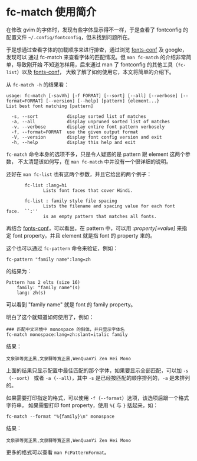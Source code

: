 # fc-match 使用简介

在修改 gvim 的字体时，发现有些字体显示得不一样，于是查看了 fontconfig 的配置文件
`~/.config/fontconfig`，但未找到问题所在。

于是想通过查看字体的加载顺序来进行排查，通过浏览 [fonts-conf][] 及 google，发现可以
通过 fc-match 来查看字体的匹配情况。但 `man fc-match` 的介绍非常简单，导致刚开始
不知道怎样用，后来通过 man 了 fontconfig 的其他工具（`fc-list`）以及 [fonts-conf][]，
大致了解了如何使用它，本文将简单的介绍下。

从 `fc-match -h` 的结果看：

```
usage: fc-match [-savVh] [-f FORMAT] [--sort] [--all] [--verbose] [--format=FORMAT] [--version] [--help] [pattern] {element...}
List best font matching [pattern]

  -s, --sort           display sorted list of matches
  -a, --all            display unpruned sorted list of matches
  -v, --verbose        display entire font pattern verbosely
  -f, --format=FORMAT  use the given output format
  -V, --version        display font config version and exit
  -h, --help           display this help and exit
```

`fc-match` 命令本身的选项不多，只是令人疑惑的是 pattern 跟 element 这两个参数，
不太清楚该如何写，在 `man fc-match` 中并没有一个很详细的说明。

还好在 `man fc-list` 也有这两个参数，并且它给出的两个例子：

```
       fc-list :lang=hi
              Lists font faces that cover Hindi.

       fc-list : family style file spacing
              Lists the filename and spacing value for each font  face.  ``:''
              is an empty pattern that matches all fonts.
```

再结合 [fonts-conf][]，可以看出，在 pattern 中，可以用 :*property[=value]* 来指
定 font property。并且 element 就是指 font 的 property 来的。

这个也可以通过 `fc-pattern` 命令来验证，例如：

```
fc-pattern "family name":lang=zh
```

的结果为：

```
Pattern has 2 elts (size 16)
	family: "family name"(s)
	lang: zh(s)

```

可以看到 "family name" 就是 font 的 family property。

明白了这个就知道如何使用了，例如：

```
### 匹配中文环境中 monospace 的斜体，并只显示字体名
fc-match monospace:lang=zh:slant=italic family
```

结果：

```
文泉驿等宽正黑,文泉驛等寬正黑,WenQuanYi Zen Hei Mono
```

上面的结果只显示配置中最佳匹配的那个字体，如果要显示全部匹配，可以加 `-s`（`--sort`）
或者 `-a`（`--all`），其中 `-s` 是已经按匹配的顺序排列的，`-a` 是未排列的。

如果需要打印指定的格式，可以使用 `-f`（`--format`）选项，该选项后跟一个格式字符串，
如果需要打印 font property，使用 `%{` 与 `}` 括起来，如：

```
fc-match --format "%{family}\n" monospace
```

结果：

```
文泉驿等宽正黑,文泉驛等寬正黑,WenQuanYi Zen Hei Mono
```

更多的格式可以查看 `man FcPatternFormat`。


[fonts-conf]: http://www.freedesktop.org/software/fontconfig/fontconfig-user.html
